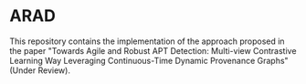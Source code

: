 # ARAD

This repository contains the implementation of the approach proposed 
in the paper 
"Towards Agile and Robust APT Detection: Multi-view Contrastive Learning Way Leveraging Continuous-Time Dynamic Provenance Graphs" (Under Review).
